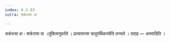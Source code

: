 ```yaml
---
index: 4.2.83
sutra: शर्कराया वा

---
```

_शर्कराया वा_ - शर्कराया वा ।लु॑बित्यनुवर्तते । प्रत्यासत्त्या चातुरर्थिकस्येति लभ्यते । तदाह — अस्मादिति ।